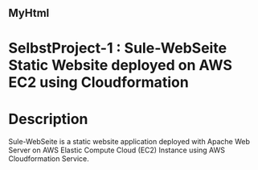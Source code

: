 ## MyHtml
# SelbstProject-1 : Sule-WebSeite Static Website deployed on AWS EC2 using Cloudformation

# Description
Sule-WebSeite is a static website application deployed with Apache Web Server on AWS Elastic Compute Cloud (EC2) Instance using AWS Cloudformation Service. 
